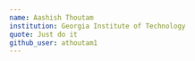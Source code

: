 ```yaml
---
name: Aashish Thoutam
institution: Georgia Institute of Technology
quote: Just do it
github_user: athoutam1
---
```

